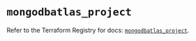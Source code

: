 # `mongodbatlas_project`

Refer to the Terraform Registry for docs: [`mongodbatlas_project`](https://registry.terraform.io/providers/mongodb/mongodbatlas/1.40.0/docs/resources/project).
